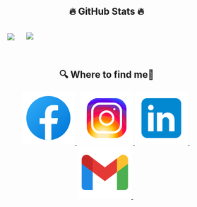 <h2 align="center">🔥 GitHub Stats 🔥</h2>
<!-- https://github.com/anuraghazra/github-readme-stats -->
<br>
<div align=center>
  <a href="#" title="ducnguyen">
    <img width="315" align="center" src="https://github-readme-stats.vercel.app/api/top-langs/?username=ducnguyen3112&hide=c%23,powershell,Mathematica,Ruby,Objective-C,Objective-C%2b%2b,Cuda&title_color=61dafb&text_color=ffffff&icon_color=61dafb&bg_color=20232a&langs_count=8&layout=compact&border_color=61dafb&hide_border=true" />
  </a>
  <a href="#" title="ducnguyen">
    <img align="right" width="434" src="https://github-readme-stats.vercel.app/api?username=ducnguyen3112&show_icons=true&theme=react&border_color=61dafb&hide_border=true" />
  </a>
</div>
<br>
<br>
<h2 align="center"> 🔍 Where to find me🔎 </h2>


<div align="center">
  <a href="https://www.facebook.com/duc.nguyen3112/" target="blank">
    <img src="https://github.com/ducnguyen3112/ducnguyen3112/blob/master/img/icons8-facebook.svg" alt="ducnguyen-facebook" />
  </a>
  &nbsp;
  <a href="https://www.instagram.com/ducnguyen3112/" target="blank">
    <img src="https://github.com/ducnguyen3112/ducnguyen3112/blob/master/img/icons8-instagram.svg" alt="ducnguyen-instagram" />
  </a>
  <a href="https://www.instagram.com/ducnguyen3112/" target="blank">
    <img src="https://github.com/ducnguyen3112/ducnguyen3112/blob/master/img/icons8-linkedin.svg" alt="ducnguyen-linkedin" />
  </a>
   &nbsp;                                                                                                                           
  <a href="mailto:ducnguyen201231@gmail.com" target="top">
    <img src="https://github.com/ducnguyen3112/ducnguyen3112/blob/master/img/icons8-gmail.svg" alt="ducnguyen-email" />
  </a>
 &nbsp;                                                                                                                      
</div> 
